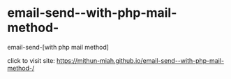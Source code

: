 # email-send--with-php-mail-method-
email-send-[with php mail method]

click to visit site: https://mithun-miah.github.io/email-send--with-php-mail-method-/
